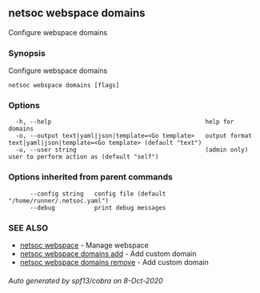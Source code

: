 ## netsoc webspace domains

Configure webspace domains

### Synopsis

Configure webspace domains

```
netsoc webspace domains [flags]
```

### Options

```
  -h, --help                                           help for domains
  -o, --output text|yaml|json|template=<Go template>   output format text|yaml|json|template=<Go template> (default "text")
  -u, --user string                                    (admin only) user to perform action as (default "self")
```

### Options inherited from parent commands

```
      --config string   config file (default "/home/runner/.netsoc.yaml")
      --debug           print debug messages
```

### SEE ALSO

* [netsoc webspace](netsoc_webspace.md)	 - Manage webspace
* [netsoc webspace domains add](netsoc_webspace_domains_add.md)	 - Add custom domain
* [netsoc webspace domains remove](netsoc_webspace_domains_remove.md)	 - Add custom domain

###### Auto generated by spf13/cobra on 8-Oct-2020
